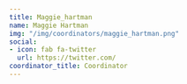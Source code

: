 ```yaml
---
title: Maggie_hartman
name: Maggie Hartman
img: "/img/coordinators/maggie_hartman.png"
social:
- icon: fab fa-twitter
  url: https://twitter.com/
coordinator_title: Coordinator
---
```


